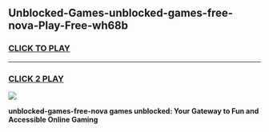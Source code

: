 
## Unblocked-Games-unblocked-games-free-nova-Play-Free-wh68b
<h3>
<a href="https://premium76.site?title=unblocked-games-free-nova&ref=17A">CLICK TO PLAY</a></h3>
<hr>

<h3>
<a href="https://premium76.site?title=unblocked-games-free-nova&ref=17A">CLICK 2 PLAY</a>
  
</h3>

<a href="https://premium76.site?title=unblocked-games-free-nova&ref=17A"><img src="https://clearcache.store/games.png"></a>


**unblocked-games-free-nova games unblocked: Your Gateway to Fun and Accessible Online Gaming**
